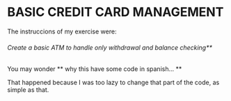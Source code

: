 # BASIC CREDIT CARD MANAGEMENT

The instruccions of my exercise were:

###### Create a basic ATM to handle only withdrawal and balance checking**

You may wonder ** why this have some code in spanish... **

That happened because I was too lazy to change that part of the code, as simple as that.
